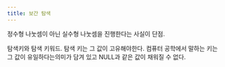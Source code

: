 ```yaml
---
title: 보간 탐색
---
```


정수형 나눗셈이 아닌 실수형 나눗셈을 진행한다는 사실이 단점.

탐색키와 탐색 키워드. 탐색 키는 그 값이 고유해야한다. 컴퓨터 공학에서 말하는 키는 그 값이 유일하다는의미가 담겨 있고 NULL과 같은 값이 채워질 수 없다.
